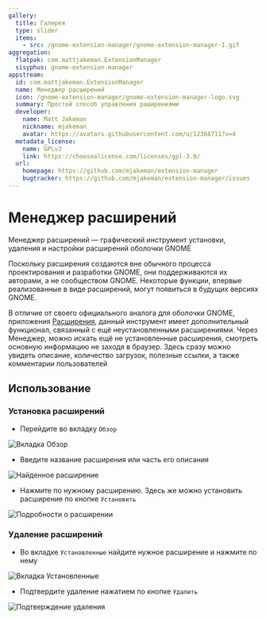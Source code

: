 ```yaml
---
gallery:
  title: Галерея
  type: slider
  items:
    - src: /gnome-extension-manager/gnome-extension-manager-1.gif
aggregation:
  flatpak: com.mattjakeman.ExtensionManager
  sisyphus: gnome-extension-manager
appstream:
  id: com.mattjakeman.ExtensionManager
  name: Менеджер расширений
  icon: /gnome-extension-manager/gnome-extension-manager-logo.svg
  summary: Простой способ управления раширениями
  developer:
    name: Matt Jakeman
    nickname: mjakeman
    avatar: https://avatars.githubusercontent.com/u/12368711?v=4
  metadata_license:
    name: GPLv3
    link: https://choosealicense.com/licenses/gpl-3.0/
  url:
    homepage: https://github.com/mjakeman/extension-manager
    bugtracker: https://github.com/mjakeman/extension-manager/issues
---
```


# Менеджер расширений

Менеджер расширений — графический инструмент установки, удаления и настройки расширений оболочки GNOME

Поскольку расширения создаются вне обычного процесса проектирования и разработки GNOME, они поддерживаются их авторами, а не сообществом GNOME. Некоторые функции, впервые реализованные в виде расширений, могут появиться в будущих версиях GNOME.

В отличие от своего официального аналога для оболочки GNOME, приложения [Расширения](/extensions-app), данный инструмент имеет дополнительный функционал, связанный с ещё неустановленными расширениями. Через Менеджер, можно искать ещё не установленные расширения, смотреть основную информацию не заходя в браузер. Здесь сразу можно увидеть описание, количество загрузок, полезные ссылки, а также комментарии пользователей

<!--@include: @apps/_parts/install/content-repo.md-->
<!--@include: @apps/_parts/install/content-flatpak.md-->

<AGWGallery />

## Использование

### Установка расширений

- Перейдите во вкладку `Обзор`

![Вкладка Обзор](/gnome-extension-manager/gnome-extension-manager-2.png)

- Введите название расширения или часть его описания

![Найденное расширение](/gnome-extension-manager/gnome-extension-manager-3.png)

- Нажмите по нужному расширению. Здесь же можно установить расширение по кнопке `Установить`

![Подробности о расширении](/gnome-extension-manager/gnome-extension-manager-4.png)

### Удаление расширений

- Во вкладке `Установленные` найдите нужное расширение и нажмите по нему

![Вкладка Установленные](/gnome-extension-manager/gnome-extension-manager-5.png)

- Подтвердите удаление нажатием по кнопке `Удалить`

![Подтверждение удаления](/gnome-extension-manager/gnome-extension-manager-6.png)
